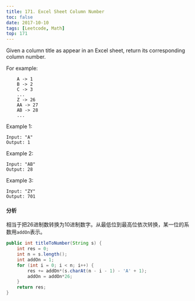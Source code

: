 ```yaml
---
title: 171. Excel Sheet Column Number
toc: false
date: 2017-10-10
tags: [Leetcode, Math]
top: 171
---
```


Given a column title as appear in an Excel sheet, return its corresponding column number.

For example:

```
    A -> 1
    B -> 2
    C -> 3
    ...
    Z -> 26
    AA -> 27
    AB -> 28 
    ...
```

Example 1:

```
Input: "A"
Output: 1
```


Example 2:

```
Input: "AB"
Output: 28
```

Example 3:

```
Input: "ZY"
Output: 701
```


#### 分析

相当于把26进制数转换为10进制数字。从最低位到最高位依次转换，某一位的系数用`addOn`表示。

```Java
public int titleToNumber(String s) {
    int res = 0;
    int n = s.length();
    int addOn = 1;
    for (int i = 0; i < n; i++) {
        res += addOn*(s.charAt(n - i - 1) - 'A' + 1);
        addOn = addOn*26;
    }
    return res;
}
```

